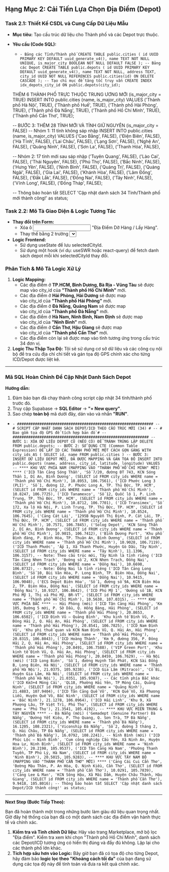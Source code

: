 ## **Hạng Mục 2: Cải Tiến Lựa Chọn Địa Điểm (Depot)**

### **Task 2.1: Thiết Kế CSDL và Cung Cấp Dữ Liệu Mẫu**

- **Mục tiêu:** Tạo cấu trúc dữ liệu cho Thành phố và các Depot trực thuộc.
- **Yêu cầu (Code SQL):**
    - `- Bảng các Tỉnh/Thành phố
    CREATE TABLE public.cities ( id UUID PRIMARY KEY DEFAULT uuid_generate_v4(), name TEXT NOT NULL UNIQUE, is_major_city BOOLEAN NOT NULL DEFAULT FALSE
    );
    -- Bảng các Depot
    CREATE TABLE public.depots ( id UUID PRIMARY KEY DEFAULT uuid_generate_v4(), name TEXT NOT NULL, address TEXT, city_id UUID NOT NULL REFERENCES public.cities(id) ON DELETE CASCADE
    );
    -- Tạo chỉ mục để tăng tốc truy vấn
    CREATE INDEX idx_depots_city_id ON public.depots(city_id);`
    
    THÊM 6 THÀNH PHỐ TRỰC THUỘC TRUNG ƯƠNG MỚI (is_major_city = TRUE)
    INSERT INTO public.cities (name, is_major_city) VALUES
    ('Thành phố Hà Nội', TRUE),
    ('Thành phố Huế', TRUE),
    ('Thành phố Hải Phòng', TRUE),
    ('Thành phố Đà Nẵng', TRUE),
    ('Thành phố Hồ Chí Minh', TRUE),
    ('Thành phố Cần Thơ', TRUE);
    
    -- BƯỚC 3: THÊM 28 TỈNH MỚI VÀ TỈNH GIỮ NGUYÊN (is_major_city = FALSE)
    -- Nhóm 1: 11 tỉnh không sáp nhập
    INSERT INTO public.cities (name, is_major_city) VALUES
    ('Cao Bằng', FALSE),
    ('Điện Biên', FALSE),
    ('Hà Tĩnh', FALSE),
    ('Lai Châu', FALSE),
    ('Lạng Sơn', FALSE),
    ('Nghệ An', FALSE),
    ('Quảng Ninh', FALSE),
    ('Sơn La', FALSE),
    ('Thanh Hóa', FALSE),
    
    -- Nhóm 2: 17 tỉnh mới sau sáp nhập
    ('Tuyên Quang', FALSE),
    ('Lào Cai', FALSE),
    ('Thái Nguyên', FALSE),
    ('Phú Thọ', FALSE),
    ('Bắc Ninh', FALSE),
    ('Hưng Yên', FALSE),
    ('Ninh Bình', FALSE),
    ('Quảng Trị', FALSE),
    ('Quảng Ngãi', FALSE),
    ('Gia Lai', FALSE),
    ('Khánh Hòa', FALSE),
    ('Lâm Đồng', FALSE),
    ('Đắk Lắk', FALSE),
    ('Đồng Nai', FALSE),
    ('Tây Ninh', FALSE),
    ('Vĩnh Long', FALSE),
    ('Đồng Tháp', FALSE);
    
    -- Thông báo hoàn tất
    SELECT 'Cập nhật danh sách 34 Tỉnh/Thành phố mới thành công!' as status;
    

### **Task 2.2: Mô Tả Giao Diện & Logic Tương Tác**

- **Thay đổi trên Form:**
    - Xóa ô <Input> "Địa Điểm Dỡ Hàng / Lấy Hàng".
    - Thay thế bằng 2 trường **<Select>** phụ thuộc nhau:
        1. **Trường 1: "Thành phố (*)"**: Load danh sách từ bảng cities, sắp xếp theo is_major_city DESC, sau đó name ASC.
        2. **Trường 2: "Depot/Địa điểm (*)"**: Ban đầu sẽ bị vô hiệu hóa (disabled). Sau khi người dùng chọn một thành phố, trường này sẽ được kích hoạt và load danh sách các depot có city_id tương ứng.
- **Logic Frontend:**
    - Sử dụng useState để lưu selectedCityId.
    - Sử dụng một hook (ví dụ: useSWR hoặc react-query) để fetch danh sách depot mỗi khi selectedCityId thay đổi.

### **Phân Tích & Mô Tả Logic Xử Lý**

1. **Logic Mapping:**
    - Các địa điểm ở **TP.HCM, Bình Dương, Bà Rịa - Vũng Tàu** sẽ được map vào city_id của **"Thành phố Hồ Chí Minh"** mới.
    - Các địa điểm ở **Hải Phòng, Hải Dương** sẽ được map vào city_id của **"Thành phố Hải Phòng"** mới.
    - Các địa điểm ở **Đà Nẵng, Quảng Nam** sẽ được map vào city_id của **"Thành phố Đà Nẵng"** mới.
    - Các địa điểm ở **Hà Nam, Ninh Bình, Nam Định** sẽ được map vào city_id của **"Ninh Bình"** mới.
    - Các địa điểm ở **Cần Thơ, Hậu Giang** sẽ được map vào city_id của **"Thành phố Cần Thơ"** mới.
    - Các địa điểm còn lại sẽ được map vào tỉnh tương ứng trong cấu trúc 34 đơn vị.
2. **Logic Thu Thập Tọa Độ:** Tôi sẽ sử dụng cơ sở dữ liệu và các công cụ nội bộ để tra cứu địa chỉ chi tiết và gán tọa độ GPS chính xác cho từng ICD/Depot được liệt kê.

---

### **Mã SQL Hoàn Chỉnh Để Cập Nhật Danh Sách Depot**

**Hướng dẫn:**

1. Đảm bảo bạn đã chạy thành công script cập nhật 34 tỉnh/thành phố trước đó.
2. Truy cập Supabase -> **SQL Editor** -> **"+ New query"**.
3. Sao chép **toàn bộ** mã dưới đây, dán vào và nhấn **"RUN"**.
- `- #############################################################
-- # SCRIPT CẬP NHẬT DANH SÁCH DEPOT/ICD THEO CẤU TRÚC MỚI (34) #
-- # Bao gồm tọa độ GPS để tích hợp bản đồ #
-- #############################################################
-- BƯỚC 1: XÓA DỮ LIỆU DEPOT CŨ (NẾU CÓ) ĐỂ TRÁNH TRÙNG LẶP
DELETE FROM public.depots;
-- BƯỚC 2: SỬ DỤNG CTE (Common Table Expression) ĐỂ LẤY ID CÁC THÀNH PHỐ MỚI MỘT CÁCH GỌN GÀNG
WITH city_ids AS ( SELECT id, name FROM public.cities
)
-- BƯỚC 3: INSERT DỮ LIỆU DEPOT MỚI, ĐÃ ĐƯỢC MAPPING VÀ GÁN TỌA ĐỘ
INSERT INTO public.depots (name, address, city_id, latitude, longitude)
VALUES
-- **** KHU VỰC PHÍA NAM (MAPPING VÀO "THÀNH PHỐ HỒ CHÍ MINH" MỚI) ****
('ICD Tân Cảng Sóng Thần', 'Số 7/20, đường ĐT 743, KCN Sóng Thần 1, Dĩ An, Bình Dương', (SELECT id FROM city_ids WHERE name = 'Thành phố Hồ Chí Minh'), 10.8953, 106.7561),
('ICD Phước Long 3 (PLI)', 'Số 1, đường 12, P. Phước Long A, TP. Thủ Đức, TP. HCM', (SELECT id FROM city_ids WHERE name = 'Thành phố Hồ Chí Minh'), 10.8247, 106.7725),
('ICD Tanamexco', 'Số 12, Quốc lộ 1, P. Linh Trung, TP. Thủ Đức, TP. HCM', (SELECT id FROM city_ids WHERE name = 'Thành phố Hồ Chí Minh'), 10.8712, 106.7701),
('ICD Transimex', 'Số 172, Xa lộ Hà Nội, P. Linh Trung, TP. Thủ Đức, TP. HCM', (SELECT id FROM city_ids WHERE name = 'Thành phố Hồ Chí Minh'), 10.8524, 106.7645),
('Cảng Cát Lái', '1295B Nguyễn Thị Định, P. Cát Lái, TP. Thủ Đức, TP. HCM', (SELECT id FROM city_ids WHERE name = 'Thành phố Hồ Chí Minh'), 10.7571, 106.7845),
('Solog Depot', 'KCN Sóng Thần 2, Dĩ An, Bình Dương', (SELECT id FROM city_ids WHERE name = 'Thành phố Hồ Chí Minh'), 10.9015, 106.7412),
('Bình Dương Port', 'Khu phố Bình đáng, P. Bình Hòa, TP. Thuận An, Bình Dương', (SELECT id FROM city_ids WHERE name = 'Thành phố Hồ Chí Minh'), 10.9028, 106.7119),
('ICD Thanh Phước', 'Ấp 1, Xã Thanh Phước, Huyện Gò Dầu, Tây Ninh', (SELECT id FROM city_ids WHERE name = 'Tây Ninh'), 11.1396, 106.3157), -- Note: Theo cấu trúc mới, Tây Ninh là tỉnh riêng
('ICD Tân Cảng Nhơn Trạch', 'Đường số 2, KCN Nhơn Trạch, Đồng Nai', (SELECT id FROM city_ids WHERE name = 'Đồng Nai'), 10.6698, 106.8732), -- Note: Đồng Nai là tỉnh riêng
('ICD Tân Cảng Long Bình', 'Số 10, Bùi Văn Hòa, P. Long Bình, TP. Biên Hòa, Đồng Nai', (SELECT id FROM city_ids WHERE name = 'Đồng Nai'), 10.9415, 106.9048),
('ECS Depot Biên Hòa', 'Số 1, đường số 9A, KCN Biên Hòa 2, TP. Biên Hòa, Đồng Nai', (SELECT id FROM city_ids WHERE name = 'Đồng Nai'), 10.9327, 106.8642),
('ICD Phú Mỹ 1', 'Đường số 1B, KCN Phú Mỹ 1, Thị xã Phú Mỹ, BR-VT', (SELECT id FROM city_ids WHERE name = 'Thành phố Hồ Chí Minh'), 10.5638, 107.0315),
-- **** KHU VỰC PHÍA BẮC ****
-- Hải Phòng (mới)
('ICD Tân Cảng Hải Phòng', 'Km 105, Đường 5 mới, P. Sở Dầu, Q. Hồng Bàng, Hải Phòng', (SELECT id FROM city_ids WHERE name = 'Thành phố Hải Phòng'), 20.8653, 106.6502),
('ICD Đình Vũ – Quảng Bình', 'Khu kinh tế Đình Vũ, P. Đông Hải 2, Q. Hải An, Hải Phòng', (SELECT id FROM city_ids WHERE name = 'Thành phố Hải Phòng'), 20.8541, 106.7825),
('ICD Nam Đình Vũ', 'Khu phi thuế quan và KCN Nam Đình Vũ, Q. Hải An, Hải Phòng', (SELECT id FROM city_ids WHERE name = 'Thành phố Hải Phòng'), 20.8315, 106.8043),
('ICD Hoàng Thành', 'Km 9, đường 356, P. Đông Hải 2, Q. Hải An, Hải Phòng', (SELECT id FROM city_ids WHERE name = 'Thành phố Hải Phòng'), 20.8491, 106.7588),
('VIP Green Port', 'Khu kinh tế Đình Vũ, Q. Hải An, Hải Phòng', (SELECT id FROM city_ids WHERE name = 'Thành phố Hải Phòng'), 20.8459, 106.7629),
-- Hà Nội (mới)
('ICD Long Biên', 'Số 1, đường Huỳnh Tấn Phát, KCN Sài Đồng B, Long Biên, Hà Nội', (SELECT id FROM city_ids WHERE name = 'Thành phố Hà Nội'), 21.0375, 105.9238),
('ICD Gia Lâm (Mitraco)', 'Cổ Bi, Huyện Gia Lâm, Hà Nội', (SELECT id FROM city_ids WHERE name = 'Thành phố Hà Nội'), 21.0351, 105.9387),
-- Các tỉnh phía Bắc khác
('ICD Km3+4 Móng Cái', 'QL18, Phường Hải Yên, TP Móng Cái, Quảng Ninh', (SELECT id FROM city_ids WHERE name = 'Quảng Ninh'), 21.4883, 107.9404),
('ICD Tân Cảng Quế Võ', 'KCN Quế Võ, Xã Phương Liễu, Huyện Quế Võ, Bắc Ninh', (SELECT id FROM city_ids WHERE name = 'Bắc Ninh'), 21.1278, 106.0964),
('ICD Hải Linh', 'Khu 9, Xã Phượng Lâu, TP Việt Trì, Phú Thọ', (SELECT id FROM city_ids WHERE name = 'Phú Thọ'), 21.3541, 105.4192),
-- **** KHU VỰC MIỀN TRUNG & TÂY NGUYÊN ****
-- Đà Nẵng (mới)
('Gemadept (Genuine Partner) Đà Nẵng', 'Đường Yết Kiêu, P. Thọ Quang, Q. Sơn Trà, TP Đà Nẵng', (SELECT id FROM city_ids WHERE name = 'Thành phố Đà Nẵng'), 16.1205, 108.2321),
('Viconship Đà Nẵng', 'Số 2, đường 3 tháng 2, Q. Hải Châu, TP Đà Nẵng', (SELECT id FROM city_ids WHERE name = 'Thành phố Đà Nẵng'), 16.0792, 108.2241),
-- Ninh Bình (mới)
('ICD Phúc Lộc – Ninh Bình', 'Cụm công nghiệp Cầu Yên, Xã Ninh An, Huyện Hoa Lư, Ninh Bình', (SELECT id FROM city_ids WHERE name = 'Ninh Bình'), 20.2198, 105.9537),
('ICD Tân Cảng Hà Nam', 'Phường Thanh Tuyền, TP Phủ Lý, Hà Nam', (SELECT id FROM city_ids WHERE name = 'Ninh Bình'), 20.5015, 105.9283),
-- **** KHU VỰC TÂY NAM BỘ (MAPPING VÀO "THÀNH PHỐ CẦN THƠ" MỚI) ****
('Cảng Cái Cui Cần Thơ', 'Đường Mậu Thân, P. An Hòa, Q. Ninh Kiều, Cần Thơ', (SELECT id FROM city_ids WHERE name = 'Thành phố Cần Thơ'), 10.0291, 105.7839),
('Cảng Lee & Man', 'KCN Sông Hậu, Xã Mái Dầm, Huyện Châu Thành, Hậu Giang', (SELECT id FROM city_ids WHERE name = 'Thành phố Cần Thơ'), 9.9418, 105.8016);
-- Thông báo hoàn tất
SELECT 'Cập nhật danh sách Depot/ICD thành công!' as status;`

---

**Next Step (Bước Tiếp Theo):**

Bạn đã hoàn thành một trong những bước làm giàu dữ liệu quan trọng nhất. Giờ đây hệ thống của bạn đã có một danh sách các địa điểm vận hành thực tế và chính xác.

1. **Kiểm tra và Tinh chỉnh Dữ liệu:** Hãy vào trang Marketplace, mở bộ lọc "Địa điểm". Kiểm tra xem khi chọn "Thành phố Hồ Chí Minh", danh sách các Depot/ICD tương ứng có hiển thị đúng và đầy đủ không. Lặp lại cho các thành phố lớn khác.
2. **Tích hợp sâu hơn vào Logic:** Bây giờ bạn đã có tọa độ cho từng Depot, hãy đảm bảo **logic lọc theo "Khoảng cách tối đa"** của bạn đang sử dụng các tọa độ này để tính toán và đưa ra kết quả chính xác.